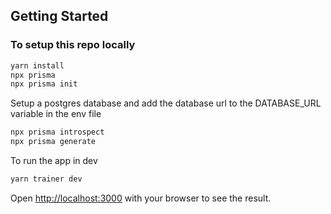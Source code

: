 ## Getting Started

### To setup this repo locally
```bash
yarn install
npx prisma
npx prisma init
```
Setup a postgres database and add the database url to the DATABASE_URL variable in the env file

```bash
npx prisma introspect
npx prisma generate
```

To run the app in dev
```bash
yarn trainer dev
```

Open [http://localhost:3000](http://localhost:3000) with your browser to see the result.
